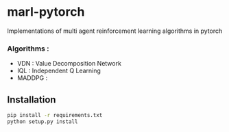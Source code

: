 # marl-pytorch

Implementations of multi agent reinforcement learning algorithms in pytorch

### Algorithms :
* VDN : Value Decomposition Network
* IQL : Independent Q Learning
* MADDPG : 

## Installation

```bash
pip install -r requirements.txt
python setup.py install
```